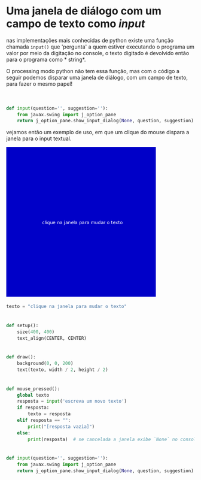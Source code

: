 # Uma janela de diálogo com um campo de texto como *input*

nas implementações mais conhecidas de python existe uma função chamada `input()` que 'pergunta' a quem estiver executando o programa um valor por meio da digitação no console, o texto digitado é devolvido então para o programa como * string*.

O processing modo python não tem essa função, mas com o código a seguir podemos disparar uma janela de diálogo, com um campo de texto, para fazer o mesmo papel!

```python


def input(question='', suggestion=''):
    from javax.swing import j_option_pane
    return j_option_pane.show_input_dialog(None, question, suggestion)


```

vejamos então um exemplo de uso, em que um clique do mouse dispara a janela para o input textual.

![](assets/input_janela.gif)

```python
texto = "clique na janela para mudar o texto"


def setup():
    size(400, 400)
    text_align(CENTER, CENTER)


def draw():
    background(0, 0, 200)
    text(texto, width / 2, height / 2)


def mouse_pressed():
    global texto
    resposta = input('escreva um novo texto')
    if resposta:
        texto = resposta
    elif resposta == "":
        print("[resposta vazia]")
    else:
        print(resposta)  # se cancelada a janela exibe `None` no console


def input(question='', suggestion=''):
    from javax.swing import j_option_pane
    return j_option_pane.show_input_dialog(None, question, suggestion)


```
